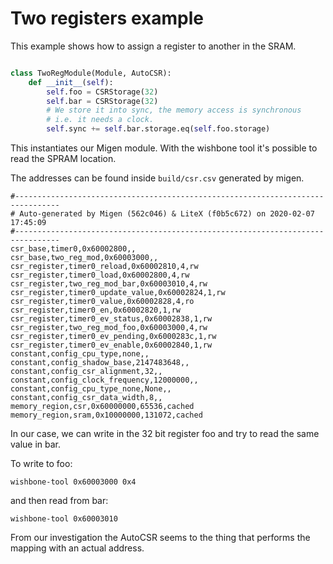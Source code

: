 
# Two registers example

This example shows how to assign a register to another in the SRAM.


``` python

class TwoRegModule(Module, AutoCSR):
    def __init__(self):
        self.foo = CSRStorage(32)
        self.bar = CSRStorage(32)
        # We store it into sync, the memory access is synchronous
        # i.e. it needs a clock.
        self.sync += self.bar.storage.eq(self.foo.storage)

```

This instantiates our Migen module. 
With the wishbone tool it's possible to read the SPRAM location.

The addresses can be found inside `build/csr.csv` generated by migen.

``` text
#--------------------------------------------------------------------------------
# Auto-generated by Migen (562c046) & LiteX (f0b5c672) on 2020-02-07 17:45:09
#--------------------------------------------------------------------------------
csr_base,timer0,0x60002800,,
csr_base,two_reg_mod,0x60003000,,
csr_register,timer0_reload,0x60002810,4,rw
csr_register,timer0_load,0x60002800,4,rw
csr_register,two_reg_mod_bar,0x60003010,4,rw
csr_register,timer0_update_value,0x60002824,1,rw
csr_register,timer0_value,0x60002828,4,ro
csr_register,timer0_en,0x60002820,1,rw
csr_register,timer0_ev_status,0x60002838,1,rw
csr_register,two_reg_mod_foo,0x60003000,4,rw
csr_register,timer0_ev_pending,0x6000283c,1,rw
csr_register,timer0_ev_enable,0x60002840,1,rw
constant,config_cpu_type,none,,
constant,config_shadow_base,2147483648,,
constant,config_csr_alignment,32,,
constant,config_clock_frequency,12000000,,
constant,config_cpu_type_none,None,,
constant,config_csr_data_width,8,,
memory_region,csr,0x60000000,65536,cached
memory_region,sram,0x10000000,131072,cached
```

In our case, we can write in the 32 bit register foo and try to read
the same value in bar.

To write to foo:

``` shell
wishbone-tool 0x60003000 0x4
```
and then read from bar:

``` shell
wishbone-tool 0x60003010
```

From our investigation the AutoCSR seems to the thing
that performs the mapping with an actual address.
  
